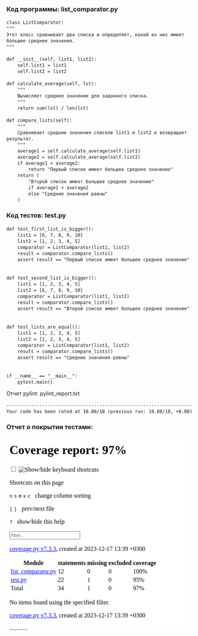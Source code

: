 ### Код программы: list_comparator.py


    class ListComparator:
    """
    Этот класс сравнивает два списка и определяет, какой из них имеет большее среднее значение.
    """

    def __init__(self, list1, list2):
        self.list1 = list1
        self.list2 = list2

    def calculate_average(self, lst):
        """
        Вычисляет среднее значение для заданного списка.
        """
        return sum(lst) / len(lst)

    def compare_lists(self):
        """
        Сравнивает средние значения списков list1 и list2 и возвращает результат.
        """
        average1 = self.calculate_average(self.list1)
        average2 = self.calculate_average(self.list2)
        if average1 > average2:
            return "Первый список имеет большее среднее значение"
        return (
            "Второй список имеет большее среднее значение"
            if average1 < average2
            else "Средние значения равны"
        )

### Код тестов: test.py
    
    def test_first_list_is_bigger():
        list1 = [6, 7, 8, 9, 10]
        list2 = [1, 2, 3, 4, 5]
        comparator = ListComparator(list1, list2)
        result = comparator.compare_lists()
        assert result == "Первый список имеет большее среднее значение"
    
    
    def test_second_list_is_bigger():
        list1 = [1, 2, 3, 4, 5]
        list2 = [6, 7, 8, 9, 10]
        comparator = ListComparator(list1, list2)
        result = comparator.compare_lists()
        assert result == "Второй список имеет большее среднее значение"
    
    
    def test_lists_are_equal():
        list1 = [1, 2, 3, 4, 5]
        list2 = [1, 2, 3, 4, 5]
        comparator = ListComparator(list1, list2)
        result = comparator.compare_lists()
        assert result == "Средние значения равны"
    
    
    if __name__ == "__main__":
        pytest.main()

Отчет pylint: pylint_report.txt

    --------------------------------------------------------------------
    Your code has been rated at 10.00/10 (previous run: 10.00/10, +0.00)

### Отчет о покрытии тестами:

![](Screenshot_20231217_140355.png)


